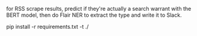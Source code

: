 for RSS scrape results, predict if they're actually a search warrant with the BERT model, then do Flair NER to extract the type and write it to Slack.

pip install -r requirements.txt -t ./
